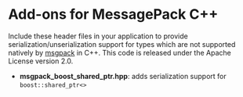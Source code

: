 Add-ons for MessagePack C++
===========================

Include these header files in your application to provide serialization/unserialization support for types which are not supported natively by [msgpack](http://msgpack.org/) in C++.
This code is released under the Apache License version 2.0.

* **msgpack_boost_shared_ptr.hpp**: adds serialization support for `boost::shared_ptr<>`

